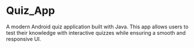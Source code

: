 # Quiz_App
A modern Android quiz application built with Java. This app allows users to test their knowledge with interactive quizzes while ensuring a smooth and responsive UI.
